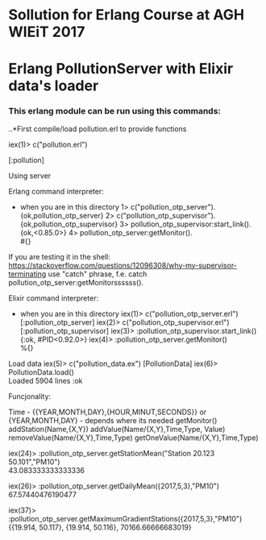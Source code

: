 # Sollution for Erlang Course at AGH WIEiT 2017
# Erlang PollutionServer with Elixir data's loader

### This erlang module can be run using this commands:

..*First compile/load pollution.erl to provide functions

iex(1)> c("pollution.erl")     

[:pollution]

Using server

Erlang command interpreter:
- when you are in this directory
1> c("pollution_otp_server").
{ok,pollution_otp_server}
2> c("pollution_otp_supervisor").
{ok,pollution_otp_supervisor}
3> pollution_otp_supervisor:start_link().
{ok,<0.85.0>}
4> pollution_otp_server:getMonitor().    
#{}

If you are testing it in the shell:
https://stackoverflow.com/questions/12096308/why-my-supervisor-terminating
use "catch" phrase, f.e. catch pollution_otp_server:getMonitorssssss().

Elixir command interpreter:
- when you are in this directory
iex(1)> c("pollution_otp_server.erl")
[:pollution_otp_server]
iex(2)> c("pollution_otp_supervisor.erl")
[:pollution_otp_supervisor]
iex(3)> :pollution_otp_supervisor.start_link()
{:ok, #PID<0.92.0>}
iex(4)> :pollution_otp_server.getMonitor()    
%{}


Load data
iex(5)> c("pollution_data.ex")
[PollutionData]
iex(6)> PollutionData.load()              
Loaded 5904 lines
:ok

Funcjonality:
 
Time - {{YEAR,MONTH,DAY},{HOUR,MINUT,SECONDS}} or {YEAR,MONTH,DAY} - depends where its needed
getMonitor()
addStation(Name,{X,Y})
addValue(Name/{X,Y},Time,Type, Value)
removeValue(Name/{X,Y},Time,Type)
getOneValue(Name/{X,Y},Time,Type)

iex(24)> :pollution_otp_server.getStationMean("Station 20.123 50.101","PM10")   
43.083333333333336

iex(26)> :pollution_otp_server.getDailyMean({2017,5,3},"PM10")       
67.57440476190477

iex(37)> :pollution_otp_server.getMaximumGradientStations({2017,5,3},"PM10")
{{19.914, 50.117}, {19.914, 50.116}, 70166.66666683019}


